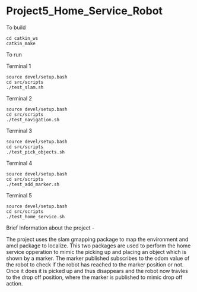 # Project5_Home_Service_Robot

To build
```
cd catkin_ws
catkin_make
```
To run

Terminal 1
```
source devel/setup.bash
cd src/scripts
./test_slam.sh
```

Terminal 2
```
source devel/setup.bash
cd src/scripts
./test_navigation.sh
```

Terminal 3
```
source devel/setup.bash
cd src/scripts
./test_pick_objects.sh
```

Terminal 4
```
source devel/setup.bash
cd src/scripts
./test_add_marker.sh
```

Terminal 5
```
source devel/setup.bash
cd src/scripts
./test_home_service.sh
```

Brief Information about the project -

The project uses the slam gmapping package to map the environment and amcl package to localize. This two packages are used to perform the home service opperation to mimic the picking up and placing an object which is shown by a marker. The marker published subscribes to the odom value of the robot to check if the robot has reached to the marker position or not. Once it does it is picked up and thus disappears and the robot now travles to the drop off position, where the marker is published to mimic drop off action. 
